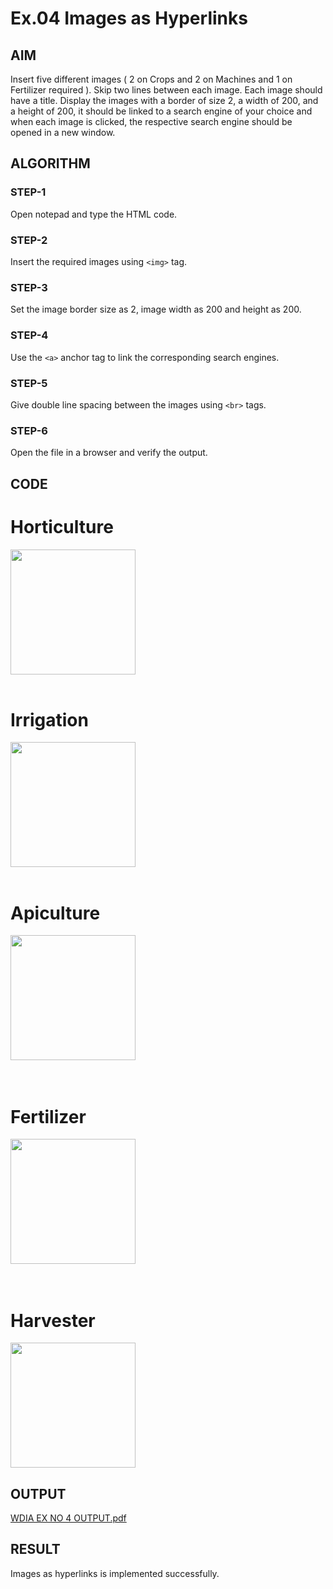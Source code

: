 # Ex.04 Images as Hyperlinks
## AIM
  Insert five different images ( 2 on Crops and 2 on Machines and 1 on Fertilizer required ). 
  Skip two lines between each image. Each image should have a title. 
  Display the images with a border of size 2, a width of 200, and a height of 200, 
  it should be linked to a search engine of your choice and when each image is clicked, 
  the respective search engine should be opened in a new window.

## ALGORITHM
### STEP-1
  Open notepad and type the HTML code.

### STEP-2
  Insert the required images using ```<img>``` tag.

### STEP-3
  Set the image border size as 2, image width as 200 and height as 200.

### STEP-4
  Use the ```<a>``` anchor tag to link the corresponding search engines.  

### STEP-5
  Give double line spacing between the images using ```<br>``` tags.
  
### STEP-6
  Open the file in a browser and verify the output.
  
## CODE
<html>


<body>
<h1>Horticulture</h1>
<a href="https://www.canr.msu.edu/hrt/about-us/horticulture_is#:~:text=Horticulture%20is%20the%20science%20and,Decorative%20indoor%20plants%20and">
<img src="001.JPG"
width="200" height="200"></a>
<br>
<br>
<h1>Irrigation</h1>
<a href="https://en.wikipedia.org/wiki/Irrigation#:~:text=Irrigation%20(also%20referred%20to%20as,many%20cultures%20around%20the%20world.">
<img src="002.JPG"  width="200" height="200"></a>
<br>
<br>
<h1>Apiculture</h1>
<a href="https://www.nal.usda.gov/animal-health-and-welfare/beekeeping#:~:text=Apiculture%20%2D%20the%20maintenance%20of%20honeybees,of%20bees%20to%20other%20beekeepers.">
<img src="003.JPG"
width="200" height="200"></a>
<br>
<br>
<br>
<h1>Fertilizer</h1>
<a href="https://www.epa.gov/agriculture/agriculture-nutrient-management-and-fertilizer">
<img src="004.JPG"
width="200" height="200"></a>
<br>
<br>
<br>
<h1>Harvester</h1>
<a href="https://www.tractorjunction.com/tractor-combine-harvesters/#:~:text=Harvester%20is%20a%20multipurpose%20farming,helps%20to%20generate%20higher%20income.">
<img src="005.JPG"
width="200" height="200"></a>
</body>
</html>

## OUTPUT

[WDIA EX NO 4 OUTPUT.pdf](https://github.com/JosephselwinJ/Ex04_Web-Design/files/11324834/WDIA.EX.NO.4.OUTPUT.pdf)

## RESULT
 Images as hyperlinks is implemented successfully.
